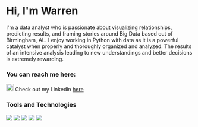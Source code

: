 # Hi, I'm Warren


I'm a data analyst who is passionate about visualizing relationships, predicting results, and framing stories around Big Data based out of Birmingham, AL. I enjoy working in Python with data as it is a powerful catalyst when properly and thoroughly organized and analyzed. The results of an intensive analysis leading to new understandings and better decisions is extremely rewarding.


### You can reach me here:
<img src="https://upload.wikimedia.org/wikipedia/commons/c/ca/LinkedIn_logo_initials.png" alt="alt text" width="20" height="20"> Check out my Linkedin [here](https://www.linkedin.com/in/warren-spann/)


### Tools and Technologies
![](https://img.shields.io/badge/Code-Python-informational?style=flat&logo=python&logoColor=white&color=2bbc8a)
![](https://img.shields.io/badge/Shell-Jupyter_Notebook-informational?style=flat&logo=jupyter&logoColor=white&color=2bbc8a)
![](https://img.shields.io/badge/Tools-Microsoft_SQL_Server-informational?style=flat&logo=microsoftsqlserver&logoColor=white&color=2bbc8a)
![](https://img.shields.io/badge/Tools-PostgreSQL-informational?style=flat&logo=postgresql&logoColor=white&color=2bbc8a)
![](https://img.shields.io/badge/Tools-Power_Bi-informational?style=flat&logo=powerbi&logoColor=white&color=2bbc8a)
